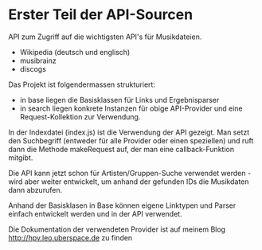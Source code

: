 # Erster Teil der API-Sourcen

API zum Zugriff auf die wichtigsten API's für Musikdateien.

- Wikipedia (deutsch und englisch)
- musibrainz
- discogs

Das Projekt ist folgendermassen strukturiert:

- in base liegen die Basisklassen für Links und Ergebnisparser
- in search liegen konkrete Instanzen für obige API-Provider und eine Request-Kollektion zur Verwendung.

In der Indexdatei (index.js) ist die Verwendung der API gezeigt.
Man setzt den Suchbegriff (entweder für alle Provider oder einen speziellen) und ruft dann die Methode makeRequest auf, der
man eine callback-Funktion mitgibt.

Die API kann jetzt schon für Artisten/Gruppen-Suche verwendet werden - wird aber weiter entwickelt, um anhand der gefunden 
IDs die Musikdaten dann abzurufen.

Anhand der Basisklasen in Base können eigene Linktypen und Parser einfach entwickelt werden und in der API verwendet.

Die Dokumentation der verwendeten Provider ist auf meinem Blog http://hpv.leo.uberspace.de zu finden
